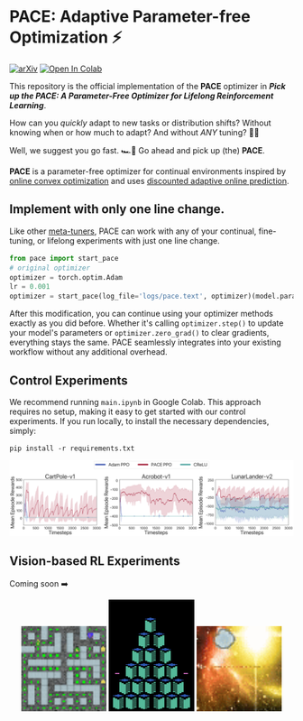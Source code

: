 # PACE: Adaptive Parameter-free Optimization ⚡️
[![arXiv](https://img.shields.io/badge/arXiv-2405.16642-b31b1b.svg)](https://arxiv.org/abs/2405.16642) [![Open In Colab](https://colab.research.google.com/assets/colab-badge.svg)](https://colab.research.google.com/drive/1c5OxMa5fiSVnl5w6J7flrjNUteUkp6BV?usp=sharing)

This repository is the official implementation of the **PACE** optimizer in ***Pick up the PACE: A Parameter-Free Optimizer for Lifelong Reinforcement Learning***.

How can you _quickly_ adapt to new tasks or distribution shifts? Without knowing when or how much to adapt? And without _ANY_ tuning? 
 🤔💭

Well, we suggest you go fast. 🏎️💨 Go ahead and pick up (the) **PACE**.

**PACE** is a parameter-free optimizer for continual environments inspired by [online convex optimization](https://arxiv.org/abs/1912.13213) and uses [discounted adaptive online prediction](https://arxiv.org/abs/2402.02720).

## Implement with only one line change.
Like other [meta-tuners](https://openreview.net/pdf?id=uhKtQMn21D), PACE can work with any of your continual, fine-tuning, or lifelong experiments with just one line change.

```python
from pace import start_pace
# original optimizer
optimizer = torch.optim.Adam
lr = 0.001
optimizer = start_pace(log_file='logs/pace.text', optimizer)(model.parameters(), lr=lr)
```

After this modification, you can continue using your optimizer methods exactly as you did before. Whether it's calling `optimizer.step()` to update your model's parameters or `optimizer.zero_grad()` to clear gradients, everything stays the same. PACE seamlessly integrates into your existing workflow without any additional overhead.

## Control Experiments

We recommend running ``main.ipynb`` in Google Colab. This approach requires no setup, making it easy to get started with our control experiments. If you run locally, to install the necessary dependencies, simply:

```setup
pip install -r requirements.txt
```
![Control Experiment](figures/control.png)

## Vision-based RL Experiments

Coming soon ➡️

<p align="center">
  <img src="figures/games1.gif" alt="Game 1" width="30%">
  <img src="figures/games2.gif" alt="Game 2" width="30%">
  <img src="figures/games3.gif" alt="Game 3" width="30%">
</p>
